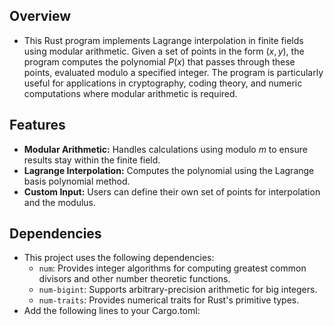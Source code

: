 ## Overview
- This Rust program implements Lagrange interpolation in finite fields using modular arithmetic. Given a set of points in the form $(x,y)$, the program computes the polynomial $P(x)$ that passes through these points, evaluated modulo a specified integer. The program is particularly useful for applications in cryptography, coding theory, and numeric computations where modular arithmetic is required.
## Features
 - **Modular Arithmetic:** Handles calculations using modulo $m$ to ensure results stay within the finite field.
 - **Lagrange Interpolation:** Computes the polynomial using the Lagrange basis polynomial method.
 - **Custom Input:** Users can define their own set of points for interpolation and the modulus.
## Dependencies
- This project uses the following dependencies:
  - `num`: Provides integer algorithms for computing greatest common divisors and other number theoretic functions.
  - `num-bigint`: Supports arbitrary-precision arithmetic for big integers.
  - `num-traits`: Provides numerical traits for Rust's primitive types.
- Add the following lines to your Cargo.toml:
